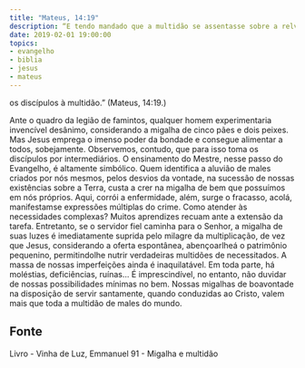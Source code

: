 ```yaml
---
title: "Mateus, 14:19"
description: “E tendo mandado que a multidão se assentasse sobre a relva, tomou os cinco pães e os dois peixes e, erguendo os olhos ao céu, os abençoou e, partindo os pães, deu­os aos discípulos, e
date: 2019-02-01 19:00:00
topics: 
- evangelho
- biblia
- jesus
- mateus
---
```


os discípulos à multidão.”
(Mateus, 14:19.)

Ante o quadro da legião de famintos, qualquer homem experimentaria
invencível desânimo, considerando a migalha de cinco pães e dois peixes. Mas Jesus
emprega o imenso poder da bondade e consegue alimentar a todos, sobejamente.
Observemos, contudo, que para isso toma os discípulos por intermediários.
O ensinamento do Mestre, nesse passo do Evangelho, é altamente
simbólico.
Quem identifica a aluvião de males criados por nós mesmos, pelos desvios
da vontade, na sucessão de nossas existências sobre a Terra, custa a crer na migalha
de bem que possuímos em nós próprios.
Aqui, corrói a enfermidade, além, surge o fracasso, acolá, manifestam­se
expressões múltiplas do crime.
Como atender às necessidades complexas?
Muitos aprendizes recuam ante a extensão da tarefa.
Entretanto, se o servidor fiel caminha para o Senhor, a migalha de suas
luzes é imediatamente suprida pelo milagre da multiplicação, de vez que Jesus,
considerando a oferta espontânea, abençoar­lhe­á o patrimônio pequenino,
permitindo­lhe nutrir verdadeiras multidões de necessitados.
A massa de nossas imperfeições ainda é inaquilatável.
Em toda parte, há moléstias, deficiências, ruínas...
É imprescindível, no entanto, não duvidar de nossas possibilidades mínimas
no bem.
Nossas migalhas de boa­vontade na disposição de servir santamente,
quando conduzidas ao Cristo, valem mais que toda a multidão de males do mundo.




## Fonte
Livro - Vinha de Luz, Emmanuel
91 - Migalha e multidão
